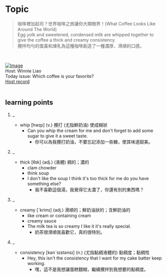 # Topic

> 咖啡裡加起司？世界咖啡之旅讓你大開眼界！(What Coffee Looks Like Around The World) <br>
> Egg yolk and sweetened, condensed milk are whipped together to give the coffee a thick and creamy consistency. <br>
> 攪拌均勻的蛋黃和煉乳為這種咖啡創造了一種濃厚、滑順的口感。

 <br>

[![Image](https://cdn.voicetube.com/assets/thumbnails/VqANgtxKLbM.jpg)](https://www.youtube.com/embed/VqANgtxKLbM?rel=0&showinfo=0&cc_load_policy=0&controls=1&autoplay=1&iv_load_policy=3&playsinline=1&wmode=transparent&start=33&end=40&enablejsapi=1&origin=https://tw.voicetube.com&widgetid=1)<br>
Host: Winnie Liao
<br>Today issue: Which coffee is your favorite?
<br>
[Host record](https://cdn.voicetube.com/tmp/everyday_records/callmeboss901/3464.mp3)
<br><br>
## learning points
1. _
	* whip [hwɪp] (v.) 攪打 (尤指鮮奶油) 使成糊狀
		- Can you whip the cream for me and don't forget to add some sugar to give it a sweet taste.
			+ 你可以為我攪打奶油，不要忘記添加一些糖，使其味道甜美。

2. _
	* thick [θɪk] (adj.) (液體) 稠的；濃的
		- clam chowder
		- think soup
		- I don't like the soup I think it's too thick for me do you have something else?
			+ 我不喜歡這個湯，我覺得它太濃了，你還有別的東西嗎？

3. _
	* creamy [ˋkrimɪ] (adj.) 滑順的；鮮奶油狀的；含鮮奶油的
		- like cream or containing cream
		- creamy sauce
		- The milk tea is so creamy I like it it's really special.
			+ 奶茶很滑順我喜歡它，真的很特別。

4. _
	* consistency [kənˋsɪstənsɪ] (n.) (尤指黏稠液體的) 黏稠度；黏稠性
		- Hey, this isn't the consistency that I want for my cake batter keep working.
			+ 嘿，這不是我想讓蛋糕麵糊，繼續攪拌到我想要的黏稠度。
